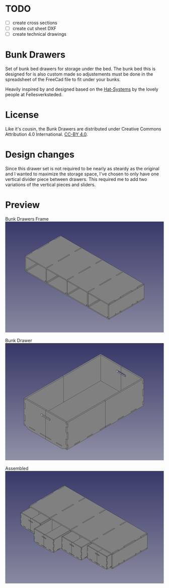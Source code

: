 # TODO
- [ ] create cross sections
- [ ] create cut sheet DXF
- [ ] create technical drawings

# Bunk Drawers
Set of bunk bed drawers for storage under the bed. The bunk bed this is designed for is also custom made so adjustements must be done in the spreadsheet of the FreeCad file to fit under your bunks.

Heavily inspired by and designed based on the [Hat-Systems](https://github.com/fellesverkstedet/hat-systems) by the lovely people at Fellesverksteded. 

# License
Like it's cousin, the Bunk Drawers are distributed under Creative Commons Attribution 4.0 International. [CC-BY 4.0](http://creativecommons.org/licenses/by/4.0/).

# Design changes
Since this drawer set is not required to be nearly as steardy as the original and I wanted to maximize the storage space, I've chosen to only have one vertical divider piece between drawers. This required me to add two variations of the vertical pieces and sliders.

# Preview
Bunk Drawers Frame
![Bunk Drawers Frame](exports/bunk_drawers_frame.png)

Bunk Drawer
![Bunk Drawer](exports/bunk_drawer.png)

Assembled
![Bunk Drawers Frame](exports/bunk_drawers_assembled.png)
